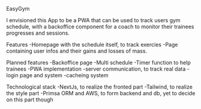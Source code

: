 EasyGym

I envisioned this App to be a PWA that can be used
to track users gym schedule, with a backoffice component for a coach to monitor their
trainees progresses and sessions.

Features
-Homepage with the schedule itself, to track exercies
-Page containing user infos and their gains and losses of mass.

Planned features
-Backoffice page
-Multi schedule
-Timer function to help trainees
-PWA implementation
-server communication, to track real data
-login page and system
-cacheing system

Technological stack
-NextJs, to realize the fronted part
-Tailwind, to realize the style part
-Primsa ORM and AWS, to form backend and db, yet to decide on this part though
